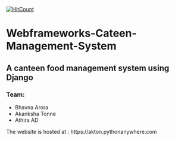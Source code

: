 [![HitCount](http://hits.dwyl.io/{bhavnaaro}/{Microsoft-Malware-Prediction}.svg)](http://hits.dwyl.io/{bhavnaaro}/{Microsoft-Malware-Prediction})
# Webframeworks-Cateen-Management-System
## A canteen food management system using Django<br>
### Team:
<ul>
<li>Bhavna Arora
<li>Akanksha Tonne
<li>Athira AD
</ul>
The website is hosted at : https://akton.pythonanywhere.com
